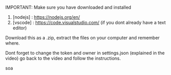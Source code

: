 IMPORTANT: Make sure you have downloaded and installed 
1. [nodejs] : https://nodejs.org/en/
2. [vscode] : https://code.visualstudio.com/ (if you dont already have a text editor)

Download this as a .zip, extract the files on your computer and remember where.

Dont forget to change the token and owner in settings.json (explained in the video)
go back to the video and follow the instructions.


soa
